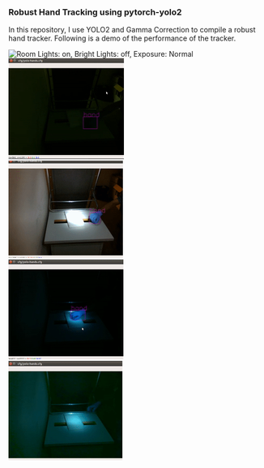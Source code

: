 ### Robust Hand Tracking using pytorch-yolo2
In this repository, I use YOLO2 and Gamma Correction to compile a robust
hand tracker. Following is a demo of the performance of the tracker.


![Room Lights: on, Bright Lights: off, Exposure: Normal](docs/demo_handtrack_1.gif)<br/>
![Room Lights: off, Bright Lights: off, Exposure: Normal](docs/demo_handtrack_2.gif)<br/>
![Room Lights: on, Bright Lights: on, Exposure: Normal](docs/demo_handtrack_3.gif)<br/>
![Room Lights: on, Bright Lights: on, Exposure: Low](docs/demo_handtrack_4.gif)<br/>
![Room Lights: on, Bright Lights: on, Exposure: Low, Gamma Correction: on](docs/demo_handtrack_5.gif)<br/>



